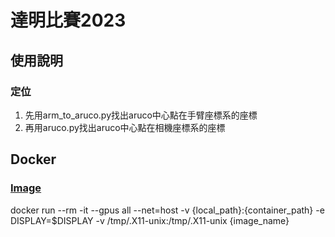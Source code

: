 # 達明比賽2023

## 使用說明

### 定位

1. 先用arm_to_aruco.py找出aruco中心點在手臂座標系的座標
2. 再用aruco.py找出aruco中心點在相機座標系的座標

## Docker

### [Image](https://hub.docker.com/r/game48875/tm_contest)

docker run --rm -it --gpus all --net=host -v {local_path}:{container_path} -e DISPLAY=$DISPLAY -v /tmp/.X11-unix:/tmp/.X11-unix {image_name}